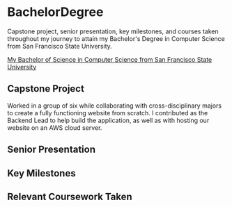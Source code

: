 # BachelorDegree

Capstone project, senior presentation, key milestones, and courses taken throughout my journey to attain my Bachelor's Degree in Computer Science from San Francisco State University.

[My Bachelor of Science in Computer Science from San Francisco State University]([url](https://www.parchment.com/u/award/55097d7608c71b71e3225a88acc73874))


## Capstone Project

Worked in a group of six while collaborating with cross-disciplinary majors to create a fully functioning website from scratch. I contributed as the Backend Lead to help build the application, as well as with hosting our website on an AWS cloud server.


## Senior Presentation


## Key Milestones


## Relevant Coursework Taken


 
